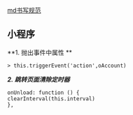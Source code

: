 


[md书写规范](https://www.jianshu.com/p/436caf91dd06)

## 小程序

**1. 抛出事件中属性 **
```
> this.triggerEvent('action',oAccount)

```

***2. 跳转页面清除定时器***
````
onUnload: function () {
clearInterval(this.interval)
},
````